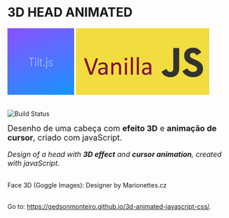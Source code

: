 # 3D HEAD ANIMATED

<img src="img\Tilt_js.png" width="150" height="150">
<img src="img\vanilla JS.png" width="300" height="150"><br><br>

![Build Status](https://img.shields.io/badge/created%20in-VS%20Code-blue)<br>

<font size="4">Desenho de uma cabeça com **efeito 3D** e **animação de cursor**, criado com javaScript.</font><br><br>
<font size="3">*Design of a head with **3D effect** and **cursor animation**, created with javaScript.*</font><br><br>

Face 3D (Goggle Images): Designer by <span>Marionettes</span>.cz<br><br>

Go to: https://gedsonmonteiro.github.io/3d-animated-javascript-css/.
